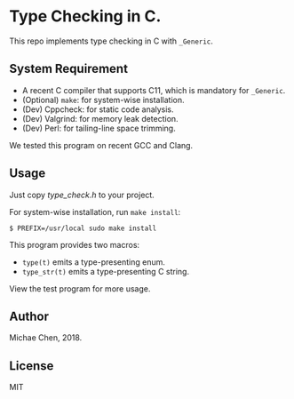 # Type Checking in C.

This repo implements type checking in C with `_Generic`.

## System Requirement

* A recent C compiler that supports C11, which is mandatory for `_Generic`.
* (Optional) `make`: for system-wise installation.
* (Dev) Cppcheck: for static code analysis.
* (Dev) Valgrind: for memory leak detection.
* (Dev) Perl: for tailing-line space trimming.

We tested this program on recent GCC and Clang.

## Usage

Just copy *type_check.h* to your project.

For system-wise installation, run `make install`:

```
$ PREFIX=/usr/local sudo make install
```

This program provides two macros:

* `type(t)` emits a type-presenting enum.
* `type_str(t)` emits a type-presenting C string.

View the test program for more usage.

## Author

Michae Chen, 2018.

## License

MIT
